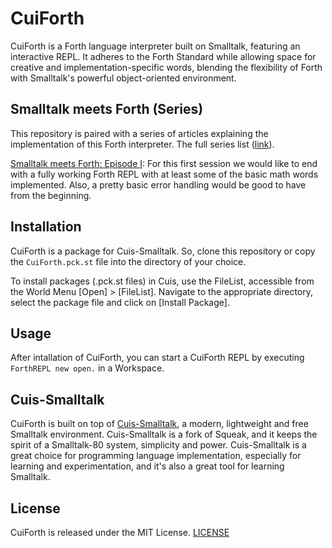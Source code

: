 # CuiForth
CuiForth is a Forth language interpreter built on Smalltalk, featuring an interactive REPL. It adheres to the Forth Standard while allowing space for creative and implementation-specific words, blending the flexibility of Forth with Smalltalk's powerful object-oriented environment.

## Smalltalk meets Forth (Series)
This repository is paired with a series of articles explaining the implementation of this Forth interpreter. The full series list ([link](https://medium.com/@jolisper/list/smalltalk-meets-forth-series-1bc378583d43)).

[Smalltalk meets Forth: Episode I](https://medium.com/@jolisper/smalltalk-meets-forth-episode-i-4ca949da9448?source=friends_link&sk=791848eefc25714e1287c174290b8254): For this first session we would like to end with a fully working Forth REPL with at least some of the basic math words implemented. Also, a pretty basic error handling would be good to have from the beginning.

## Installation
CuiForth is a package for Cuis-Smalltalk. So, clone this repository or copy the `CuiForth.pck.st` file into the directory of your choice.

To install packages (.pck.st files) in Cuis, use the FileList, accessible from the World Menu [Open] > [FileList]. Navigate to the appropriate directory, select the package file and click on [Install Package].

## Usage
After intallation of CuiForth, you can start a CuiForth REPL by executing `ForthREPL new open.` in a Workspace.

## Cuis-Smalltalk
CuiForth is built on top of [Cuis-Smalltalk](https://github.com/Cuis-Smalltalk/Cuis-Smalltalk-Dev), a modern, lightweight and free Smalltalk environment. Cuis-Smalltalk is a fork of Squeak, and it keeps the spirit of a Smalltalk-80 system, simplicity and power. Cuis-Smalltalk is a great choice for programming language implementation, especially for learning and experimentation, and it's also a great tool for learning Smalltalk.

## License
CuiForth is released under the MIT License. [LICENSE](LICENSE)
